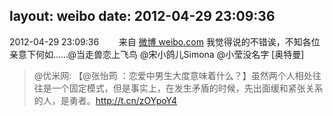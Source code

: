 layout: weibo
date: 2012-04-29 23:09:36
---
2012-04-29 23:09:36  &nbsp;&nbsp;&nbsp;&nbsp;&nbsp;&nbsp; 来自 <a href="http://weibo.com/" rel="nofollow">微博 weibo.com</a>
我觉得说的不错诶，不知各位亲意下何如……@当走兽恋上飞鸟 @宋小鸽儿Simona @小莹没名字 [奥特曼]
>  @优米网: 【@张怡筠 ：恋爱中男生大度意味着什么？】虽然两个人相处往往是一个固定模式，但是事实上，在发生矛盾的时候，先出面缓和紧张关系的人，是勇者。http://t.cn/zOYpoY4 ​​​
